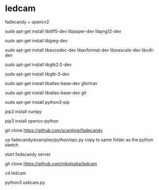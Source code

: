 # ledcam
fadecandy + opencv2

sudo apt-get install libtiff5-dev libjasper-dev libpng12-dev

sudo apt-get install libjpeg-dev

sudo apt-get install libavcodec-dev libavformat-dev libswscale-dev libv4l-dev

sudo apt-get install libgtk2.0-dev

sudo apt-get install libgtk-3-dev

sudo apt-get install libatlas-base-dev gfortran

sudo apt-get install libatlas-base-dev git

sudo apt-get install python3-pip

pip3 install numpy 

pip3 install opencv-python

git clone https://github.com/scanlime/fadecandy

cp fadecandy/examples/python/opc.py copy to same folder as the python sketch

start fadecandy server

git clone https://github.com/nikolozka/ledcam

cd ledcam

python3 usbcam.py
